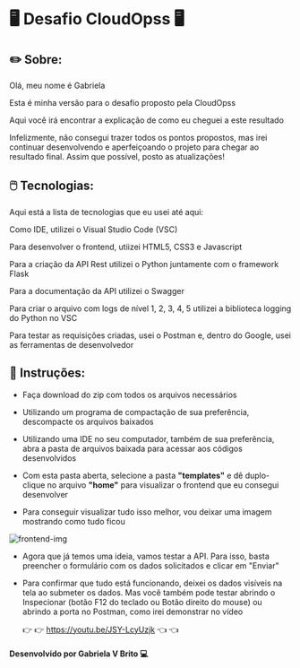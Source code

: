 
# 🖥️ Desafio CloudOpss 🖥️


## ✏️ Sobre:

Olá, meu nome é Gabriela 

Esta é minha versão para o desafio proposto pela CloudOpss

Aqui você irá encontrar a explicação de como eu cheguei a este resultado

Infelizmente, não consegui trazer todos os pontos propostos, mas irei continuar desenvolvendo e aperfeiçoando o projeto para chegar ao resultado final. Assim que possível, posto as atualizações!



## 🖱️ Tecnologias:

Aqui está a lista de tecnologias que eu usei até aqui:

Como IDE, utilizei o Visual Studio Code (VSC)

Para desenvolver o frontend, utiizei HTML5, CSS3 e Javascript

Para a criação da API Rest utilizei o Python juntamente com o framework Flask

Para a documentação da API utilizei o Swagger

Para criar o arquivo com logs de nível 1, 2, 3, 4, 5 utilizei a biblioteca logging do Python no VSC

Para testar as requisições criadas, usei o Postman e, dentro do Google, usei as ferramentas de desenvolvedor



## 📑 Instruções:

* Faça download do zip com todos os arquivos necessários

* Utilizando um programa de compactação de sua preferência, descompacte os arquivos baixados

* Utilizando uma IDE no seu computador, também de sua preferência, abra a pasta de arquivos baixada para acessar aos códigos desenvolvidos

* Com esta pasta aberta, selecione a pasta **"templates"** e dê duplo-clique no arquivo **"home"** para visualizar o frontend que eu consegui desenvolver

* Para conseguir visualizar tudo isso melhor, vou deixar uma imagem mostrando como tudo ficou


![frontend-img](https://user-images.githubusercontent.com/83607446/172694663-5e648259-2d20-4f26-b0da-b9a73bcc2c4c.png)



* Agora que já temos uma ideia, vamos testar a API. Para isso, basta preencher o formulário com os dados solicitados e clicar em "Enviar"

* Para confirmar que tudo está funcionando, deixei os dados visíveis na tela ao submeter os dados. Mas você também pode testar abrindo o Inspecionar (botão F12 do teclado ou Botão direito do mouse) ou abrindo a porta no Postman, como irei demonstrar no vídeo

  :point_right: :point_right:  https://youtu.be/JSY-LcyUzjk 👈 👈





#### Desenvolvido por Gabriela V Brito :computer: 

